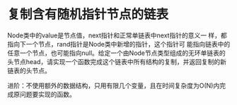 # 复制含有随机指针节点的链表

Node类中的value是节点值，next指针和正常单链表中next指针的意义一 样，都指向下一个节点，rand指针是Node类中新增的指针，这个指针可 能指向链表中的任意一个节点，也可能指向null。给定一个由Node节点类型组成的无环单链表的头节点head，请实现一个函数完成这个链表中所有结构的复制，并返回复制的新链表的头节点。

进阶：不使用额外的数据结构，只用有限几个变量，且在时间复杂度为O(N)内完成原问题要实现的函数。



